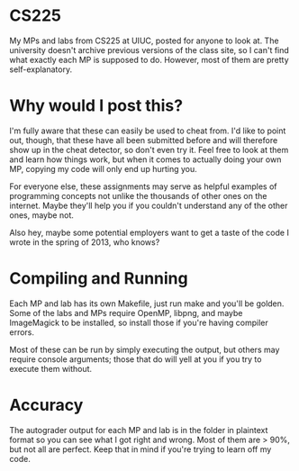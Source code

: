 CS225
=====

My MPs and labs from CS225 at UIUC, posted for anyone to look at. The university doesn't archive previous versions of the class site, so I can't find what exactly each MP is supposed to do. However, most of them are pretty self-explanatory.

Why would I post this?
======================

I'm fully aware that these can easily be used to cheat from. I'd like to point out, though, that these have all been submitted before and will therefore show up in the cheat detector, so don't even try it. Feel free to look at them and learn how things work, but when it comes to actually doing your own MP, copying my code will only end up hurting you.

For everyone else, these assignments may serve as helpful examples of programming concepts not unlike the thousands of other ones on the internet. Maybe they'll help you if you couldn't understand any of the other ones, maybe not.

Also hey, maybe some potential employers want to get a taste of the code I wrote in the spring of 2013, who knows?

Compiling and Running
=====================

Each MP and lab has its own Makefile, just run make and you'll be golden. Some of the labs and MPs require OpenMP, libpng, and maybe ImageMagick to be installed, so install those if you're having compiler errors.

Most of these can be run by simply executing the output, but others may require console arguments; those that do will yell at you if you try to execute them without.

Accuracy
========

The autograder output for each MP and lab is in the folder in plaintext format so you can see what I got right and wrong. Most of them are > 90%, but not all are perfect. Keep that in mind if you're trying to learn off my code.